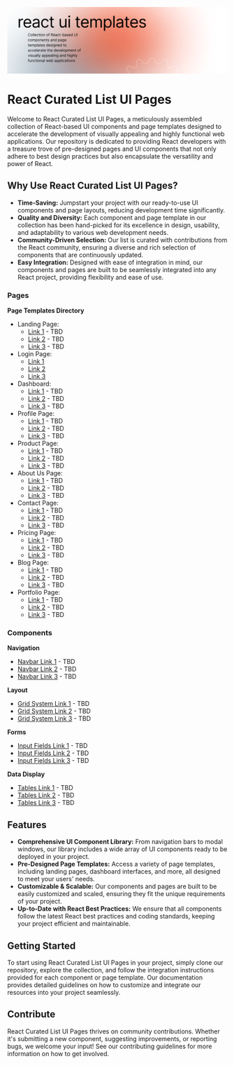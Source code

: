 ![Image Top](https://github.com/dvird/awesome-react-curated-list-ui/blob/main/banner.png)


# React Curated List UI Pages

Welcome to React Curated List UI Pages, a meticulously assembled collection of React-based UI components and page templates designed to accelerate the development of visually appealing and highly functional web applications. Our repository is dedicated to providing React developers with a treasure trove of pre-designed pages and UI components that not only adhere to best design practices but also encapsulate the versatility and power of React.

## Why Use React Curated List UI Pages?

- **Time-Saving:** Jumpstart your project with our ready-to-use UI components and page layouts, reducing development time significantly.
- **Quality and Diversity:** Each component and page template in our collection has been hand-picked for its excellence in design, usability, and adaptability to various web development needs.
- **Community-Driven Selection:** Our list is curated with contributions from the React community, ensuring a diverse and rich selection of components that are continuously updated.
- **Easy Integration:** Designed with ease of integration in mind, our components and pages are built to be seamlessly integrated into any React project, providing flexibility and ease of use.


### Pages

**Page Templates Directory**
- Landing Page: 
  - [Link 1](#landing-page-link-1) - TBD
  - [Link 2](#landing-page-link-2) - TBD
  - [Link 3](#landing-page-link-3) - TBD
- Login Page: 
  - [Link 1](#login-page-link-1)
  - [Link 2](#login-page-link-2)
  - [Link 3](#login-page-link-3)
- Dashboard: 
  - [Link 1](#dashboard-link-1) - TBD
  - [Link 2](#dashboard-link-2) - TBD
  - [Link 3](#dashboard-link-3) - TBD
- Profile Page: 
  - [Link 1](#profile-page-link-1) - TBD
  - [Link 2](#profile-page-link-2) - TBD
  - [Link 3](#profile-page-link-3) - TBD
- Product Page: 
  - [Link 1](#product-page-link-1) - TBD
  - [Link 2](#product-page-link-2) - TBD
  - [Link 3](#product-page-link-3) - TBD
- About Us Page: 
  - [Link 1](#about-us-page-link-1) - TBD
  - [Link 2](#about-us-page-link-2) - TBD
  - [Link 3](#about-us-page-link-3) - TBD
- Contact Page: 
  - [Link 1](#contact-page-link-1) - TBD
  - [Link 2](#contact-page-link-2) - TBD
  - [Link 3](#contact-page-link-3) - TBD
- Pricing Page: 
  - [Link 1](#pricing-page-link-1) - TBD
  - [Link 2](#pricing-page-link-2) - TBD
  - [Link 3](#pricing-page-link-3) - TBD
- Blog Page: 
  - [Link 1](#blog-page-link-1) - TBD
  - [Link 2](#blog-page-link-2) - TBD
  - [Link 3](#blog-page-link-3) - TBD
- Portfolio Page: 
  - [Link 1](#portfolio-page-link-1) - TBD
  - [Link 2](#portfolio-page-link-2) - TBD
  - [Link 3](#portfolio-page-link-3) - TBD
 
### Components

**Navigation**
- [Navbar Link 1](#navbar-link-1) - TBD
- [Navbar Link 2](#navbar-link-2) - TBD
- [Navbar Link 3](#navbar-link-3) - TBD

**Layout**
- [Grid System Link 1](#grid-system-link-1) - TBD
- [Grid System Link 2](#grid-system-link-2) - TBD
- [Grid System Link 3](#grid-system-link-3) - TBD

**Forms**
- [Input Fields Link 1](#input-fields-link-1) - TBD
- [Input Fields Link 2](#input-fields-link-2) - TBD
- [Input Fields Link 3](#input-fields-link-3) - TBD

**Data Display**
- [Tables Link 1](#tables-link-1) - TBD
- [Tables Link 2](#tables-link-2) - TBD
- [Tables Link 3](#tables-link-3) - TBD


## Features

- **Comprehensive UI Component Library:** From navigation bars to modal windows, our library includes a wide array of UI components ready to be deployed in your project.
- **Pre-Designed Page Templates:** Access a variety of page templates, including landing pages, dashboard interfaces, and more, all designed to meet your users' needs.
- **Customizable & Scalable:** Our components and pages are built to be easily customized and scaled, ensuring they fit the unique requirements of your project.
- **Up-to-Date with React Best Practices:** We ensure that all components follow the latest React best practices and coding standards, keeping your project efficient and maintainable.

## Getting Started

To start using React Curated List UI Pages in your project, simply clone our repository, explore the collection, and follow the integration instructions provided for each component or page template. Our documentation provides detailed guidelines on how to customize and integrate our resources into your project seamlessly.

## Contribute

React Curated List UI Pages thrives on community contributions. Whether it's submitting a new component, suggesting improvements, or reporting bugs, we welcome your input! See our contributing guidelines for more information on how to get involved.
